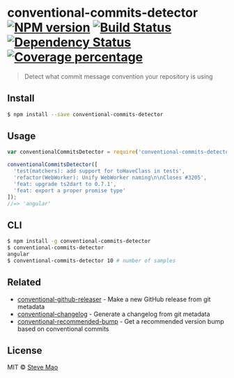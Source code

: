 # conventional-commits-detector [![NPM version][npm-image]][npm-url] [![Build Status][travis-image]][travis-url] [![Dependency Status][daviddm-image]][daviddm-url] [![Coverage percentage][coveralls-image]][coveralls-url]
> Detect what commit message convention your repository is using

## Install

```sh
$ npm install --save conventional-commits-detector
```


## Usage

```js
var conventionalCommitsDetector = require('conventional-commits-detector');

conventionalCommitsDetector([
  'test(matchers): add support for toHaveClass in tests',
  'refactor(WebWorker): Unify WebWorker naming\n\nCloses #3205',
  'feat: upgrade ts2dart to 0.7.1',
  'feat: export a proper promise type'
]);
//=> 'angular'
```


## CLI

```sh
$ npm install -g conventional-commits-detector
$ conventional-commits-detector
angular
$ conventional-commits-detector 10 # number of samples
```


## Related

- [conventional-github-releaser](https://github.com/stevemao/conventional-github-releaser) - Make a new GitHub release from git metadata
- [conventional-changelog](https://github.com/stevemao/conventional-changelog-cli) - Generate a changelog from git metadata
- [conventional-recommended-bump](https://github.com/stevemao/conventional-recommended-bump) - Get a recommended version bump based on conventional commits


## License

MIT © [Steve Mao](https://github.com/stevema)


[npm-image]: https://badge.fury.io/js/conventional-commits-detector.svg
[npm-url]: https://npmjs.org/package/conventional-commits-detector
[travis-image]: https://travis-ci.org/stevemao/conventional-commits-detector.svg?branch=master
[travis-url]: https://travis-ci.org/stevemao/conventional-commits-detector
[daviddm-image]: https://david-dm.org/stevemao/conventional-commits-detector.svg?theme=shields.io
[daviddm-url]: https://david-dm.org/stevemao/conventional-commits-detector
[coveralls-image]: https://coveralls.io/repos/stevemao/conventional-commits-detector/badge.svg
[coveralls-url]: https://coveralls.io/r/stevemao/conventional-commits-detector

